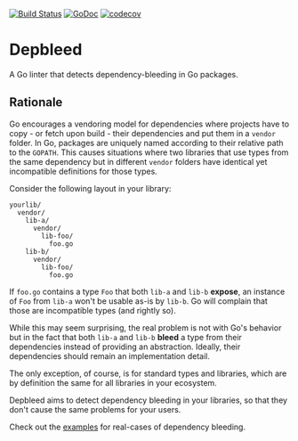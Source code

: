 [![Build Status](https://travis-ci.org/depbleed/go.png)](https://travis-ci.org/depbleed/go)
[![GoDoc](https://godoc.org/github.com/depbleed/go?status.png)](https://godoc.org/github.com/depbleed/go)
[![codecov](https://codecov.io/gh/depbleed/go/branch/master/graph/badge.svg)](https://codecov.io/gh/depbleed/go)

# Depbleed

A Go linter that detects dependency-bleeding in Go packages.

## Rationale

Go encourages a vendoring model for dependencies where projects have to copy -
or fetch upon build - their dependencies and put them in a `vendor` folder. In
Go, packages are uniquely named according to their relative path to the
`GOPATH`. This causes situations where two libraries that use types from the
same dependency but in different `vendor` folders have identical yet
incompatible definitions for those types.

Consider the following layout in your library:

```
yourlib/
  vendor/
    lib-a/
      vendor/
        lib-foo/
          foo.go
    lib-b/
      vendor/
        lib-foo/
          foo.go
```

If `foo.go` contains a type `Foo` that both `lib-a` and `lib-b` **expose**, an
instance of `Foo` from `lib-a` won't be usable as-is by `lib-b`. Go will
complain that those are incompatible types (and rightly so).

While this may seem surprising, the real problem is not with Go's behavior but
in the fact that both `lib-a` and `lib-b` **bleed** a type from their
dependencies instead of providing an abstraction. Ideally, their dependencies
should remain an implementation detail.

The only exception, of course, is for standard types and libraries, which are
by definition the same for all libraries in your ecosystem.

Depbleed aims to detect dependency bleeding in your libraries, so that they
don't cause the same problems for your users.

Check out the [examples](examples/) for real-cases of dependency bleeding.
